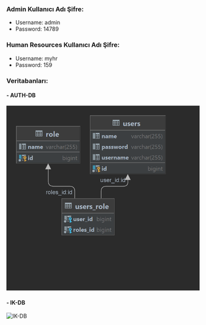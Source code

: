 ### Admin Kullanıcı Adı Şifre:

- Username: admin
- Password: 14789

### Human Resources Kullanıcı Adı Şifre:

- Username: myhr
- Password: 159

### Veritabanları:

#### - AUTH-DB

![AUTH-DB](https://github.com/emrullahozkilinc/resources/blob/master/Auth-DB.png?raw=true)

#### - IK-DB

![IK-DB](https://github.com/emrullahozkilinc/resources/blob/master/İK-DB.png?raw=true)